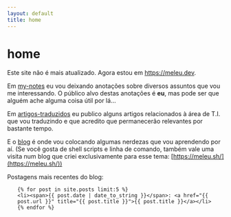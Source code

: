 ```yaml
---
layout: default
title: home
---
```


# home

Este site não é mais atualizado. Agora estou em <https://meleu.dev>.

Em [my-notes](/my-notes/) eu vou deixando anotações sobre diversos assuntos que vou me interessando.
O público alvo destas anotações é **eu**, mas pode ser que alguém ache alguma coisa útil por lá...

Em [artigos-traduzidos](/artigos-traduzidos/) eu publico alguns artigos relacionados à área de T.I. que vou traduzindo e que acredito que permanecerão relevantes por bastante tempo.

E o [blog](/blog/) é onde vou colocando algumas nerdezas que
vou aprendendo por aí. (Se você gosta de shell scripts e linha de comando,
também vale uma visita num blog que criei exclusivamente para esse tema:
[https://meleu.sh/](https://meleu.sh/))

Postagens mais recentes do blog:
<ul class="posts">

    {% for post in site.posts limit:5 %}
    <li><span>{{ post.date | date_to_string }}</span>: <a href="{{ post.url }}" title="{{ post.title }}">{{ post.title }}</a></li>
    {% endfor %}
</ul>
